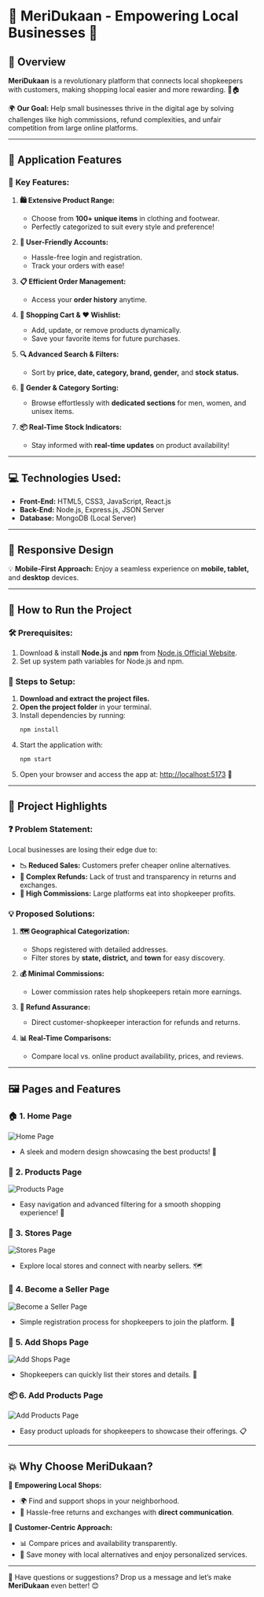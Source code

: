 # 🌟 MeriDukaan - Empowering Local Businesses 🌟  

## 🛒 Overview  
**MeriDukaan** is a revolutionary platform that connects local shopkeepers with customers, making shopping local easier and more rewarding. 💼🏠  

🌍 **Our Goal:** Help small businesses thrive in the digital age by solving challenges like high commissions, refund complexities, and unfair competition from large online platforms.  

---

## 🚀 Application Features  

### 🔑 **Key Features:**  
1. **🛍️ Extensive Product Range:**  
   - Choose from **100+ unique items** in clothing and footwear.  
   - Perfectly categorized to suit every style and preference!  

2. **👥 User-Friendly Accounts:**  
   - Hassle-free login and registration.  
   - Track your orders with ease!  

3. **📋 Efficient Order Management:**  
   - Access your **order history** anytime.  

4. **🛒 Shopping Cart & ❤️ Wishlist:**  
   - Add, update, or remove products dynamically.  
   - Save your favorite items for future purchases.  

5. **🔍 Advanced Search & Filters:**  
   - Sort by **price, date, category, brand, gender,** and **stock status.**  

6. **🧭 Gender & Category Sorting:**  
   - Browse effortlessly with **dedicated sections** for men, women, and unisex items.  

7. **📦 Real-Time Stock Indicators:**  
   - Stay informed with **real-time updates** on product availability!  

---

## 💻 **Technologies Used:**  
- **Front-End:** HTML5, CSS3, JavaScript, React.js  
- **Back-End:** Node.js, Express.js, JSON Server  
- **Database:** MongoDB (Local Server)  

---

## 📱 **Responsive Design**  
💡 **Mobile-First Approach:** Enjoy a seamless experience on **mobile, tablet,** and **desktop** devices.  

---

## 🚧 **How to Run the Project**  

### 🛠️ **Prerequisites:**  
1. Download & install **Node.js** and **npm** from [Node.js Official Website](https://nodejs.org/en).  
2. Set up system path variables for Node.js and npm.  

### 🔧 **Steps to Setup:**  
1. **Download and extract the project files.**  
2. **Open the project folder** in your terminal.  
3. Install dependencies by running:  
   ```bash
   npm install
   ```
4. Start the application with:  
   ```bash
   npm start
   ```  
5. Open your browser and access the app at: [http://localhost:5173](http://localhost:5173) 🚀  

---

## 🌈 **Project Highlights**  

### ❓ **Problem Statement:**  
Local businesses are losing their edge due to:  
- **📉 Reduced Sales:** Customers prefer cheaper online alternatives.  
- **🔄 Complex Refunds:** Lack of trust and transparency in returns and exchanges.  
- **💸 High Commissions:** Large platforms eat into shopkeeper profits.  

### 💡 **Proposed Solutions:**  
1. **🗺️ Geographical Categorization:**  
   - Shops registered with detailed addresses.  
   - Filter stores by **state, district,** and **town** for easy discovery.  

2. **💰 Minimal Commissions:**  
   - Lower commission rates help shopkeepers retain more earnings.  

3. **🤝 Refund Assurance:**  
   - Direct customer-shopkeeper interaction for refunds and returns.  

4. **📊 Real-Time Comparisons:**  
   - Compare local vs. online product availability, prices, and reviews.  

---

## 🖼️ **Pages and Features**  

### 🏠 **1. Home Page**  
   ![Home Page](./src/assets/Home.jpg)  
   - A sleek and modern design showcasing the best products! 🌟  

### 🛒 **2. Products Page**  
   ![Products Page](./src/assets/products%20(2).jpg)  
   - Easy navigation and advanced filtering for a smooth shopping experience! 🎯  

### 🏪 **3. Stores Page**  
   ![Stores Page](./src/assets/Store.jpg)  
   - Explore local stores and connect with nearby sellers. 🗺️  

### 🤝 **4. Become a Seller Page**  
   ![Become a Seller Page](./src/assets/seller.jpg)  
   - Simple registration process for shopkeepers to join the platform. 📝  

### 🏬 **5. Add Shops Page**  
   ![Add Shops Page](./src/assets/AddShops.jpg)  
   - Shopkeepers can quickly list their stores and details. 🏢  

### 📦 **6. Add Products Page**  
   ![Add Products Page](./src/assets/addProducts.jpg)  
   - Easy product uploads for shopkeepers to showcase their offerings. 📋  

---

## 💥 Why Choose MeriDukaan?  

🌟 **Empowering Local Shops:**  
- 🌍 Find and support shops in your neighborhood.  
- 🔄 Hassle-free returns and exchanges with **direct communication**.  

🌟 **Customer-Centric Approach:**  
- 📊 Compare prices and availability transparently.  
- 💸 Save money with local alternatives and enjoy personalized services.  

---

💬 Have questions or suggestions? Drop us a message and let’s make **MeriDukaan** even better! 😊  

